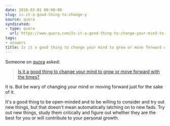 ```yaml
---
date: 2016-03-01 00:00:00
slug: is-it-a-good-thing-to-change-y
source: quora
syndicated:
- type: quora
  url: https://www.quora.com/Is-it-a-good-thing-to-change-your-mind-to-grow-or-move-forward-with-the-times/answer/Roy-Tang
tags:
- answers
title: Is it a good thing to change your mind to grow or move forward with the times?
---
```


Someone on [quora](https://quora.com) asked:

> [Is it a good thing to change your mind to grow or move forward with the times?](https://www.quora.com/Is-it-a-good-thing-to-change-your-mind-to-grow-or-move-forward-with-the-times/answer/Roy-Tang)


It is. But be wary of changing your mind or moving forward just for the sake of it.

It's a good thing to be open-minded and to be willing to consider and try out new things, but that doesn't mean automatically latching on to new fads. Try out new things, study them critically and figure out whether they are the best for you or will contribute to your personal growth.